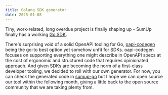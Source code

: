 ```yaml
---
title: Golang SDK generator
date: 2025-01-08
---
```


Tiny, work-related, long overdue project is finally shaping up - SumUp finally has a working [Go SDK](https://github.com/sumup/sumup-go).

There's surprising void of a solid OpenAPI tooling for Go, [oapi-codegen](https://github.com/deepmap/oapi-codegen) being the go-to best option yet somehow unfit for SDKs. oapi-codegen focuses on supporting everything one might describe in OpenAPI specs at the cost of ergonomic and structured code that requires opinionated approach. And given SDKs are becoming the norm of a first-class developer tooling, we decided to roll with our own generator. For now, you can check the generated code in [sumup-go](https://github.com/sumup/sumup-go) but I hope we can open source our tool within the following month, giving a little back to the open source community that we are taking plenty from.


